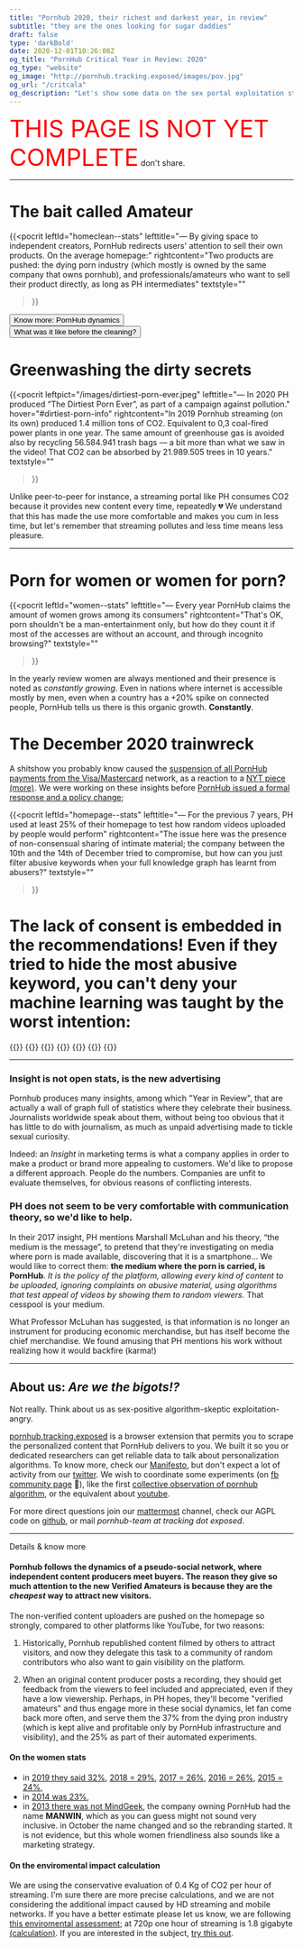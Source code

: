 ```yaml
---
title: "Pornhub 2020, their richest and darkest year, in review"
subtitle: "they are the ones looking for sugar daddies"
draft: false
type: 'darkBold'
date: 2020-12-01T10:26:08Z
og_title: "PornHub Critical Year in Review: 2020"
og_type: "website"
og_image: "http://pornhub.tracking.exposed/images/pov.jpg"
og_url: "/critcala"
og_description: "Let's show some data on the sex portal exploitation strategy"
---
```



<span style="font-size:3em; color:red"> THIS PAGE IS NOT YET COMPLETE</span> don't share.


---

# The bait called Amateur

{{<pocrit
    leftId="homeclean--stats"
    lefttitle="— By giving space to independent creators, PornHub redirects users' attention to sell their own products. On the average homepage:"
    rightcontent="Two products are pushed: the dying porn industry (which mostly is owned by the same company that owns pornhub), and professionals/amateurs who want to sell their product directly, as long as PH intermediates"
    textstyle=""
>}}

<div class="row">
    <div class="col-1"></div>
    <div class="col-5">
        <button class="button btn-lg" href="#pornhub-mixes-the-dynamic-of-a-pseudo-social-network-where-independent-content-producers-meet-buyers-the-reason-they-give-so-much-attention-to-the-new-verified-amateurs-is-because-they-are-the-cheapest-way-to-attract-new-visitors" id="dynamics">Know more: PornHub dynamics</button>
    </div>
    <div class="col-1"></div>
    <div class="col-5">
        <button class="button btn-lg" href="#pornhub-mixes-the-dynamic-of-a-pseudo-social-network-where-independent-content-producers-meet-buyers-the-reason-they-give-so-much-attention-to-the-new-verified-amateurs-is-because-they-are-the-cheapest-way-to-attract-new-visitors" id="dynamics">What was it like before the cleaning?</button>
    </div>
</div>


# Greenwashing the dirty secrets

{{<pocrit
    leftpict="/images/dirtiest-porn-ever.jpeg"
    lefttitle="— In 2020 PH produced “The Dirtiest Porn Ever”, as part of a campaign against pollution."
    hover="#dirtiest-porn-info"
    rightcontent="In 2019 Pornhub streaming (on its own) produced 1.4 million tons of CO2. Equivalent to 0,3 coal-fired power plants in one year. The same amount of greenhouse gas is avoided also by recycling 56.584.941 trash bags — a bit more than what we saw in the video! That CO2 can be absorbed by 21.989.505 trees in 10 years."
    textstyle=""
>}}
<div hidden class="pocrit--loaded" id="dirtiest-porn-info">
    <h4>(their description)</h4>
    <p>Pornhub is all about getting dirty, and so are we. But when it comes to the millions of tons of waste that wash up on our shores each year, we could all stand to clean up our act. That’s why we teamed up with them to create The Dirtiest Porn Ever: An adult film shot on one of the most polluted beaches in the world. And to help clean it up… we want you to get down and dirty. For every view of this video, Pornhub will make a donation to Ocean Polymers to help them in their efforts to help preserve our oceans and beaches. For more information, and tips on how you can help, visit www.dirtiestporn.com To find out more about Ocean Polymer, visit <a href="https://www.cleanourocean.com/" target=_blank>https://www.cleanourocean.com/</a>.</p>
</div>

Unlike peer-to-peer for instance, a streaming portal like PH consumes CO2 because it provides new content every time, repeatedly 💔 We understand that this has made the use more comfortable and makes you cum in less time, but let's remember that streaming pollutes and less time means less pleasure. 


---
# Porn for women or women for porn? 

{{<pocrit
    leftId="women--stats"
    lefttitle="— Every year PornHub claims the amount of women grows among its consumers"
    rightcontent="That's OK, porn shouldn't be a man-entertainment only, but how do they count it if most of the accesses are without an account, and through incognito browsing?"
    textstyle=""
>}}

In the yearly review women are always mentioned and their presence is noted as _constantly growing_. Even in nations where internet is accessible mostly by men, even when a country has a +20% spike on connected people, PornHub tells us there is this organic growth. **Constantly**.

# The December 2020 trainwreck 

A shitshow you probably know caused the [suspension of all PornHub payments from the Visa/Mastercard](https://www.reuters.com/article/us-pornhub-mastercard/mastercard-to-stop-processing-payments-on-pornhub-cites-unlawful-content-idUSKBN28K30C) network, as a reaction to a [NYT piece](https://www.nytimes.com/2020/12/04/opinion/sunday/pornhub-rape-trafficking.html) [(more)](https://static.nytimes.com/email-content/NK_sample.html). We were working on these insights before [PornHub issued a formal response and a policy change](https://help.pornhub.com/hc/en-us/categories/360002934613); 

{{<pocrit
    leftId="homepage--stats"
    lefttitle="— For the previous 7 years, PH used at least 25% of their homepage to test how random videos uploaded by people would perform"
    rightcontent="The issue here was the presence of non-consensual sharing of intimate material; the company between the 10th and the 14th of December tried to compromise, but how can you just filter abusive keywords when your full knowledge graph has learnt from abusers?"
    textstyle=""
>}}

# The lack of consent is embedded in the recommendations! Even if they tried to hide the most abusive keyword, you can't deny your machine learning was taught by the worst intention:

{{<bord-img href="/images/pocrin/image1.png">}}
{{<bord-img href="/images/pocrin/image3.png">}}
{{<bord-img href="/images/pocrin/image4.png">}}
{{<bord-img href="/images/pocrin/image5.png">}}
{{<bord-img href="/images/pocrin/image6.png">}}
{{<bord-img href="/images/pocrin/image7.png">}}
{{<bord-img href="/images/pocrin/image10.png">}}

---

### Insight is not open stats, is the new advertising

Pornhub produces many insights, among which "Year in Review", that are actually a wall of graph full of statistics where they celebrate their business. Journalists worldwide speak about them, without being too obvious that it has little to do with journalism, as much as unpaid advertising made to tickle sexual curiosity.

Indeed: an *Insight* in marketing terms is what a company applies in order to make a product or brand more appealing to customers.
We'd like to propose a different approach. People do the numbers. Companies are unfit to evaluate themselves, for obvious reasons of conflicting interests.

### PH does not seem to be very comfortable with communication theory, so we'd like to help.

In their 2017 insight, PH mentions Marshall McLuhan and his theory, “the medium is the message”, to pretend that they're investigating on media where porn is made available, discovering that it is a smartphone... We would like to correct them: **the medium where the porn is carried, is PornHub**. _It is the policy of the platform, allowing every kind of content to be uploaded, ignoring complaints on abusive material, using algorithms that test appeal of videos by showing them to random viewers._ That cesspool is your medium.

What Professor McLuhan has suggested, is that information is no longer an instrument for producing economic merchandise, but has itself become the chief merchandise. We found amusing that PH mentions his work without realizing how it would backfire (karma!)

---

## About us: _Are we the bigots!?_

Not really. Think about us as sex-positive algorithm-skeptic exploitation-angry.

[pornhub.tracking.exposed](/preview) is a browser extension that permits you to scrape the personalized content that PornHub delivers to you. We built it so you or dedicated researchers can get reliable data to talk about personalization algorithms.
To know more, check our [Manifesto](https://tracking.exposed/manifesto), but don't expect a lot of activity from our [twitter](https://twitter.com/trackingexposed?lang=en). We wish to coordinate some experiments (on [fb community page](https://www.facebook.com/personalizationalgorithm/) 🤷), like the first [collective observation of pornhub algorithm](/potest/final-1), or the equivalent about [youtube](https://youtube.tracking.exposed/wetest/1). 

For more direct questions join our [mattermost](https://chat.securitywithoutborders.org/community/channels/trackingexposed) channel, check our AGPL code on [github](https://github.com/tracking-exposed), or mail _pornhub-team at tracking dot exposed_.


---
Details & know more

#### Pornhub follows the dynamics of a pseudo-social network, where independent content producers meet buyers. The reason they give so much attention to the new Verified Amateurs is because they are the *cheapest* way to attract new visitors.

The non-verified content uploaders are pushed on the homepage so strongly, compared to other platforms like YouTube, for two reasons:

1. Historically, Pornhub republished content filmed by others to attract visitors, and now they delegate this task to a community of random contributors who also want to gain visibility on the platform.

2. When an original content producer posts a recording, they should get feedback from the viewers to feel included and appreciated, even if they have a low viewership. Perhaps, in PH hopes, they'll become "verified amateurs" and thus engage more in these social dynamics, let fan come back more often, and serve them the 37% from the dying pron industry (which is kept alive and profitable only by PornHub infrastructure and visibility), and the 25% as part of their automated experiments.


#### On the women stats

* in [2019 they said 32%](https://www.pornhub.com/insights/2019-year-in-review#gender), [2018 = 29%](https://www.pornhub.com/insights/2018-year-in-review#gender), [2017 = 26%](https://www.pornhub.com/insights/2017-year-in-review), [2016 = 26%](https://www.pornhub.com/insights/2016-year-in-review), [2015 = 24%](https://www.pornhub.com/insights/pornhub-2015-year-in-review),
* in [2014 was 23%](https://www.pornhub.com/insights/2014-year-in-review),
* in [2013 there was not MindGeek](https://en.wikipedia.org/wiki/MindGeek), the company owning PornHub had the name **MANWIN**, which as you can guess might not sound very inclusive. in October the name changed and so the rebranding started. It is not evidence, but this whole women friendliness also sounds like a marketing strategy.


#### On the enviromental impact calculation

We are using the conservative evaluation of 0.4 Kg of CO2 per hour of streaming. I'm sure there are more precise calculations, and we are not considering the additional impact caused by HD streaming and mobile networks. If you have a better estimate please let us know, we are following [this enviromental assessment](https://www.carbonbrief.org/factcheck-what-is-the-carbon-footprint-of-streaming-video-on-netflix); at 720p one hour of streaming is 1.8 gigabyte [(calculation)](https://twitter.com/_vecna/status/1335273018013196298?s=20). If you are interested in the subject, [try this out](https://codecarbon.io/).


<!-- default c3-js includes -->
<link href="/css/c3.css" rel="stylesheet">
<script src="/js/d3.min.js"></script>
<script src="/js/c3.min.js"></script>
<script src="/js/global.js"></script>

<!-- specialized customization -->
<script src="/js/critical-insights.js"></script>
<link href="/css/critical-insights.css" rel="stylesheet">

<script type="text/javascript">
    $(document).ready(renderHomecleanDonut());
    $(document).ready(renderHomepageDonut());
    $(document).ready(renderWomanCounters());

    $(document).ready(registerScrolling(["#dynamics"]));
</script>                                                     
